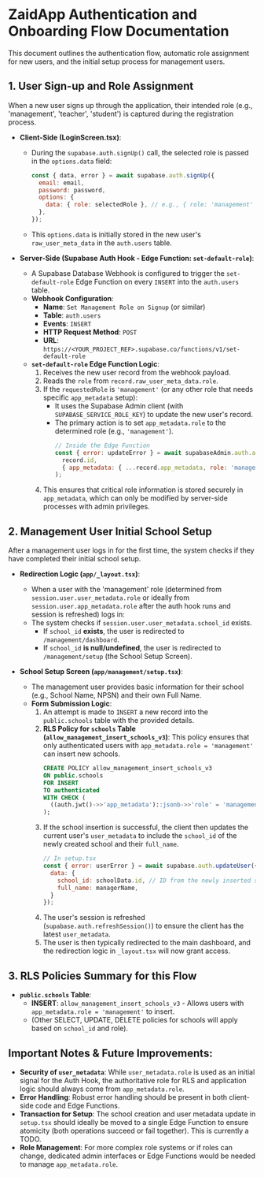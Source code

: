 # ZaidApp Authentication and Onboarding Flow Documentation

This document outlines the authentication flow, automatic role assignment for new users, and the initial setup process for management users.

## 1. User Sign-up and Role Assignment

When a new user signs up through the application, their intended role (e.g., 'management', 'teacher', 'student') is captured during the registration process.

- **Client-Side (LoginScreen.tsx)**:
  - During the `supabase.auth.signUp()` call, the selected role is passed in the `options.data` field:
    ```javascript
    const { data, error } = await supabase.auth.signUp({
      email: email,
      password: password,
      options: {
        data: { role: selectedRole }, // e.g., { role: 'management' }
      },
    });
    ```
  - This `options.data` is initially stored in the new user's `raw_user_meta_data` in the `auth.users` table.

- **Server-Side (Supabase Auth Hook - Edge Function: `set-default-role`)**:
  - A Supabase Database Webhook is configured to trigger the `set-default-role` Edge Function on every `INSERT` into the `auth.users` table.
  - **Webhook Configuration**:
    - **Name**: `Set Management Role on Signup` (or similar)
    - **Table**: `auth.users`
    - **Events**: `INSERT`
    - **HTTP Request Method**: `POST`
    - **URL**: `https://<YOUR_PROJECT_REF>.supabase.co/functions/v1/set-default-role`
  - **`set-default-role` Edge Function Logic**:
    1. Receives the new user record from the webhook payload.
    2. Reads the `role` from `record.raw_user_meta_data.role`.
    3. If the `requestedRole` is `'management'` (or any other role that needs specific `app_metadata` setup):
       - It uses the Supabase Admin client (with `SUPABASE_SERVICE_ROLE_KEY`) to update the new user's record.
       - The primary action is to set `app_metadata.role` to the determined role (e.g., `'management'`).
         ```javascript
         // Inside the Edge Function
         const { error: updateError } = await supabaseAdmin.auth.admin.updateUserById(
           record.id,
           { app_metadata: { ...record.app_metadata, role: 'management' } }
         );
         ```
    4. This ensures that critical role information is stored securely in `app_metadata`, which can only be modified by server-side processes with admin privileges.

## 2. Management User Initial School Setup

After a management user logs in for the first time, the system checks if they have completed their initial school setup.

- **Redirection Logic (`app/_layout.tsx`)**:
  - When a user with the 'management' role (determined from `session.user.user_metadata.role` or ideally from `session.user.app_metadata.role` after the auth hook runs and session is refreshed) logs in:
  - The system checks if `session.user.user_metadata.school_id` exists.
    - If `school_id` **exists**, the user is redirected to `/management/dashboard`.
    - If `school_id` **is null/undefined**, the user is redirected to `/management/setup` (the School Setup Screen).

- **School Setup Screen (`app/management/setup.tsx`)**:
  - The management user provides basic information for their school (e.g., School Name, NPSN) and their own Full Name.
  - **Form Submission Logic**:
    1. An attempt is made to `INSERT` a new record into the `public.schools` table with the provided details.
    2. **RLS Policy for `schools` Table (`allow_management_insert_schools_v3`)**: This policy ensures that only authenticated users with `app_metadata.role = 'management'` can insert new schools.
       ```sql
       CREATE POLICY allow_management_insert_schools_v3
       ON public.schools
       FOR INSERT
       TO authenticated
       WITH CHECK (
         ((auth.jwt()->>'app_metadata')::jsonb->>'role' = 'management')
       );
       ```
    3. If the school insertion is successful, the client then updates the current user's `user_metadata` to include the `school_id` of the newly created school and their `full_name`.
       ```javascript
       // In setup.tsx
       const { error: userError } = await supabase.auth.updateUser({
         data: {
           school_id: schoolData.id, // ID from the newly inserted school
           full_name: managerName,
         }
       });
       ```
    4. The user's session is refreshed (`supabase.auth.refreshSession()`) to ensure the client has the latest `user_metadata`.
    5. The user is then typically redirected to the main dashboard, and the redirection logic in `_layout.tsx` will now grant access.

## 3. RLS Policies Summary for this Flow

- **`public.schools` Table**:
  - **INSERT**: `allow_management_insert_schools_v3` - Allows users with `app_metadata.role = 'management'` to insert.
  - (Other SELECT, UPDATE, DELETE policies for schools will apply based on `school_id` and role).

## Important Notes & Future Improvements:

- **Security of `user_metadata`**: While `user_metadata.role` is used as an initial signal for the Auth Hook, the authoritative role for RLS and application logic should always come from `app_metadata.role`.
- **Error Handling**: Robust error handling should be present in both client-side code and Edge Functions.
- **Transaction for Setup**: The school creation and user metadata update in `setup.tsx` should ideally be moved to a single Edge Function to ensure atomicity (both operations succeed or fail together). This is currently a TODO.
- **Role Management**: For more complex role systems or if roles can change, dedicated admin interfaces or Edge Functions would be needed to manage `app_metadata.role`.
